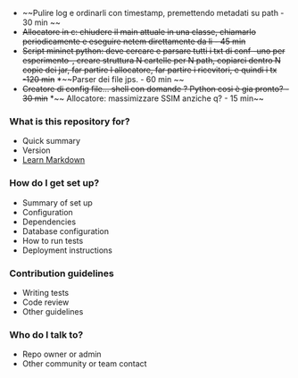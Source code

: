 * ~~Pulire log e ordinarli con timestamp, premettendo metadati su path - 30 min ~~
* ~~Allocatore in c: chiudere il main attuale in una classe, chiamarlo  periodicamente e eseguire netem direttamente da li - 45 min~~
* ~~Script mininet python: deve cercare e parsare tutti i txt di conf -uno per esperimento-, creare struttura N cartelle per N path,  copiarci dentro N copie dei jar, far partire l allocatore, far partire i ricevitori,  e quindi i tx -120 min~~
*~~Parser dei file jps. - 60 min ~~
* ~~Creatore di config file... shell con domande ? Python cosi è gia pronto? - 30 min~~
*~~ Allocatore: massimizzare SSIM anziche q? - 15 min~~
### What is this repository for? ###

* Quick summary
* Version
* [Learn Markdown](https://bitbucket.org/tutorials/markdowndemo)

### How do I get set up? ###

* Summary of set up
* Configuration
* Dependencies
* Database configuration
* How to run tests
* Deployment instructions

### Contribution guidelines ###

* Writing tests
* Code review
* Other guidelines

### Who do I talk to? ###

* Repo owner or admin
* Other community or team contact